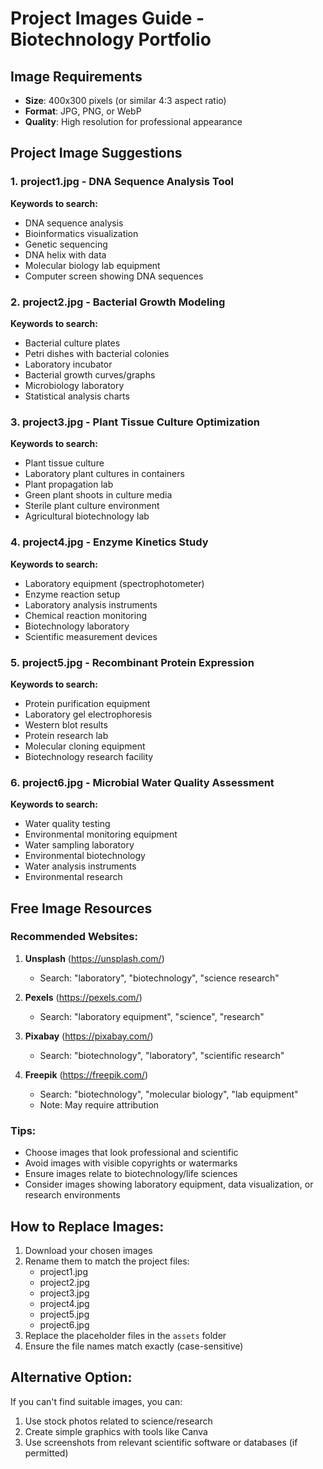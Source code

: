 # Project Images Guide - Biotechnology Portfolio

## Image Requirements
- **Size**: 400x300 pixels (or similar 4:3 aspect ratio)
- **Format**: JPG, PNG, or WebP
- **Quality**: High resolution for professional appearance

## Project Image Suggestions

### 1. project1.jpg - DNA Sequence Analysis Tool
**Keywords to search:**
- DNA sequence analysis
- Bioinformatics visualization
- Genetic sequencing
- DNA helix with data
- Molecular biology lab equipment
- Computer screen showing DNA sequences

### 2. project2.jpg - Bacterial Growth Modeling
**Keywords to search:**
- Bacterial culture plates
- Petri dishes with bacterial colonies
- Laboratory incubator
- Bacterial growth curves/graphs
- Microbiology laboratory
- Statistical analysis charts

### 3. project3.jpg - Plant Tissue Culture Optimization
**Keywords to search:**
- Plant tissue culture
- Laboratory plant cultures in containers
- Plant propagation lab
- Green plant shoots in culture media
- Sterile plant culture environment
- Agricultural biotechnology lab

### 4. project4.jpg - Enzyme Kinetics Study
**Keywords to search:**
- Laboratory equipment (spectrophotometer)
- Enzyme reaction setup
- Laboratory analysis instruments
- Chemical reaction monitoring
- Biotechnology laboratory
- Scientific measurement devices

### 5. project5.jpg - Recombinant Protein Expression
**Keywords to search:**
- Protein purification equipment
- Laboratory gel electrophoresis
- Western blot results
- Protein research lab
- Molecular cloning equipment
- Biotechnology research facility

### 6. project6.jpg - Microbial Water Quality Assessment
**Keywords to search:**
- Water quality testing
- Environmental monitoring equipment
- Water sampling laboratory
- Environmental biotechnology
- Water analysis instruments
- Environmental research

## Free Image Resources

### Recommended Websites:
1. **Unsplash** (https://unsplash.com/)
   - Search: "laboratory", "biotechnology", "science research"

2. **Pexels** (https://pexels.com/)
   - Search: "laboratory equipment", "science", "research"

3. **Pixabay** (https://pixabay.com/)
   - Search: "biotechnology", "laboratory", "scientific research"

4. **Freepik** (https://freepik.com/)
   - Search: "biotechnology", "molecular biology", "lab equipment"
   - Note: May require attribution

### Tips:
- Choose images that look professional and scientific
- Avoid images with visible copyrights or watermarks
- Ensure images relate to biotechnology/life sciences
- Consider images showing laboratory equipment, data visualization, or research environments

## How to Replace Images:
1. Download your chosen images
2. Rename them to match the project files:
   - project1.jpg
   - project2.jpg
   - project3.jpg
   - project4.jpg
   - project5.jpg
   - project6.jpg
3. Replace the placeholder files in the `assets` folder
4. Ensure the file names match exactly (case-sensitive)

## Alternative Option:
If you can't find suitable images, you can:
1. Use stock photos related to science/research
2. Create simple graphics with tools like Canva
3. Use screenshots from relevant scientific software or databases (if permitted)